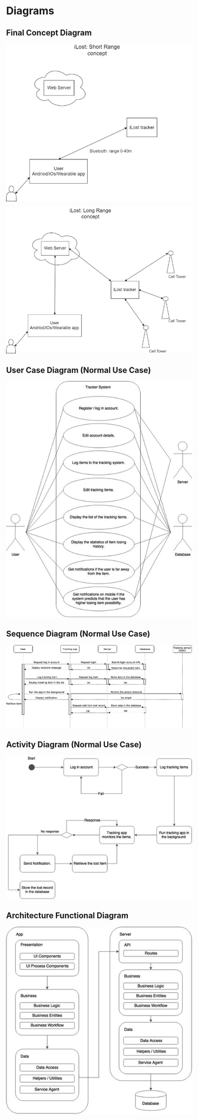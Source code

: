 # Diagrams

## Final Concept Diagram 

![](assets/iLost_short_range.jpg)

![](assets/iLost_long_range.jpg)


## User Case Diagram (Normal Use Case)

![](assets/user-case-diagram.jpg)

## Sequence Diagram (Normal Use Case)

![](assets/sequence-diagram-normal-use-case.jpg)

## Activity Diagram (Normal Use Case)

![](assets/activity-diagram-normal-use-case.jpg)

## Architecture Functional Diagram

![](assets/functional-architecture-diagram.jpg)
